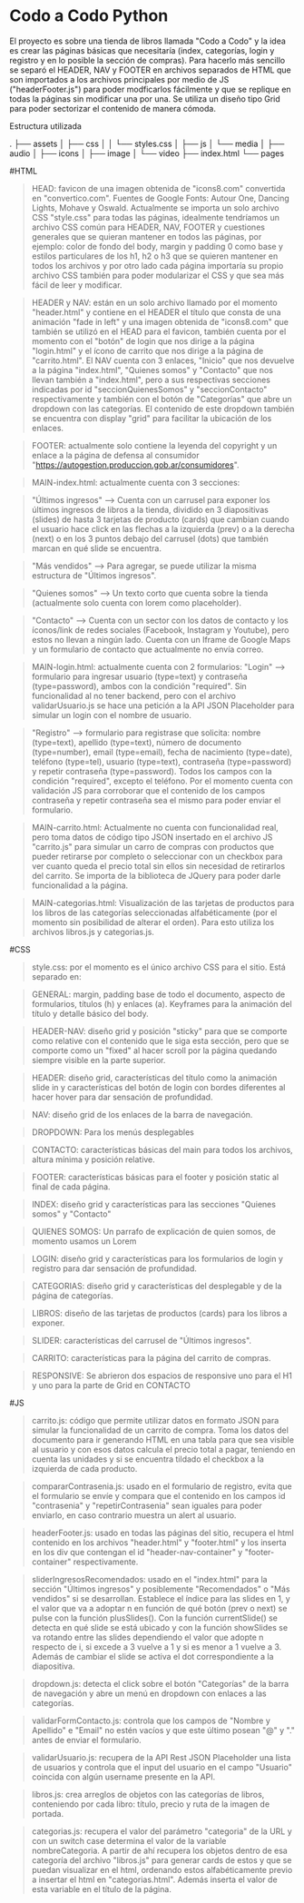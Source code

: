 # Codo a Codo Python
El proyecto es sobre una tienda de libros llamada "Codo a Codo" y la idea es crear las páginas básicas que necesitaría (index, categorías, login y registro y en lo posible la sección de compras).
Para hacerlo más sencillo se separó el HEADER, NAV y FOOTER en archivos separados de HTML que son importados a los archivos principales por medio de JS ("headerFooter.js") para poder modficarlos fácilmente y que se replique en todas la páginas sin modificar una por una. Se utiliza un diseño tipo Grid para poder sectorizar el contenido de manera cómoda.

Estructura utilizada

.
├── assets
│   ├── css
│   │   └── styles.css
│   ├── js
│   └── media
│       ├── audio
│       ├── icons
│       ├── image
│       └── video
├── index.html
└── pages

#HTML

>HEAD: favicon de una imagen obtenida de "icons8.com" convertida en "convertico.com". Fuentes de Google Fonts: Autour One, Dancing Lights, Mohave y Oswald. Actualmente se importa un solo archivo CSS "style.css" para todas las páginas, idealmente tendríamos un archivo CSS común para HEADER, NAV, FOOTER y cuestiones generales que se quieran mantener en todos las páginas, por ejemplo: color de fondo del body, margin y padding 0 como base y estilos particulares de los h1, h2 o h3 que se quieren mantener en todos los archivos y por otro lado cada página importaría su propio archivo CSS también para poder modularizar el CSS y que sea más fácil de leer y modificar. 
 
>HEADER y NAV: están en un solo archivo llamado por el momento "header.html" y contiene en el HEADER el título que consta de una animación "fade in left" y una imagen obtenida de "icons8.com" que también se utilizó en el HEAD para el favicon, también cuenta por el momento con el "botón" de login que nos dirige a la página "login.html" y el ícono de carrito que nos dirige a la página de "carrito.html". El NAV cuenta con 3 enlaces, "Inicio" que nos devuelve a la página "index.html", "Quienes somos" y "Contacto" que nos llevan también a "index.html", pero a sus respectivas secciones indicadas por id "seccionQuienesSomos" y "seccionContacto" respectivamente y también con el botón de "Categorías" que abre un dropdown con las categorías. El contenido de este dropdown también se encuentra con display "grid" para facilitar la ubicación de los enlaces.

>FOOTER: actualmente solo contiene la leyenda del copyright y un enlace a la página de defensa al consumidor "https://autogestion.produccion.gob.ar/consumidores".

>MAIN-index.html: actualmente cuenta con 3 secciones:

>"Últimos ingresos" --> Cuenta con un carrusel para exponer los últimos ingresos de libros a la tienda, dividido en 3 diapositivas (slides) de hasta 3 tarjetas de producto (cards) que cambian cuando el usuario hace click en las flechas a la izquierda (prev) o a la derecha (next) o en los 3 puntos debajo del carrusel (dots) que también marcan en qué slide se encuentra.

>"Más vendidos" --> Para agregar, se puede utilizar la misma estructura de "Últimos ingresos".

>"Quienes somos" --> Un texto corto que cuenta sobre la tienda (actualmente solo cuenta con lorem como placeholder).

>"Contacto" --> Cuenta con un sector con los datos de contacto y los íconos/link de redes sociales (Facebook, Instagram y Youtube), pero estos no llevan a ningún lado. Cuenta con un Iframe de Google Maps y un formulario de contacto que actualmente no envía correo.

>MAIN-login.html: actualmente cuenta con 2 formularios:
>"Login" --> formulario para ingresar usuario (type=text) y contraseña (type=password), ambos con la condición "required". Sin funcionalidad al no tener backend, pero con el archivo validarUsuario.js se hace una petición a la API JSON Placeholder para simular un login con el nombre de usuario.

>"Registro" --> formulario para registrase que solicita: nombre (type=text), apellido (type=text), número de documento (type=number), email (type=email), fecha de nacimiento (type=date), teléfono (type=tel), usuario (type=text), contraseña (type=password) y repetir contraseña (type=password). Todos los campos con la condición "required", excepto el teléfono. Por el momento cuenta con validación JS para corroborar que el contenido de los campos contraseña y repetir contraseña sea el mismo para poder enviar el formulario.

>MAIN-carrito.html:
>Actualmente no cuenta con funcionalidad real, pero toma datos de código tipo JSON insertado en el archivo JS "carrito.js" para simular un carro de compras con productos que pueder retirarse por completo o seleccionar con un checkbox para ver cuanto queda el precio total sin ellos sin necesidad de retirarlos del carrito. Se importa de la biblioteca de JQuery para poder darle funcionalidad a la página.

>MAIN-categorias.html:
>Visualización de las tarjetas de productos para los libros de las categorías seleccionadas alfabéticamente (por el momento sin posibilidad de alterar el orden). Para esto utiliza los archivos libros.js y categorias.js.


#CSS

>style.css: por el momento es el único archivo CSS para el sitio. Está separado en:

>GENERAL: margin, padding base de todo el documento, aspecto de formularios, títulos (h) y enlaces (a). Keyframes para la animación del título y detalle básico del body.

>HEADER-NAV: diseño grid y posición "sticky" para que se comporte como relative con el contenido que le siga esta sección, pero que se comporte como un "fixed" al hacer scroll por la página quedando siempre visible en la parte superior.

>HEADER: diseño grid, características del título como la animación slide in y características del botón de login con bordes diferentes al hacer hover para dar sensación de profundidad.

>NAV: diseño grid de los enlaces de la barra de navegación.

>DROPDOWN: Para los menús desplegables

>CONTACTO: características básicas del main para todos los archivos, altura mínima y posición relative.

>FOOTER: características básicas para el footer y posición static al final de cada página.

>INDEX: diseño grid y características para las secciones "Quienes somos" y "Contacto"

>QUIENES SOMOS: Un parrafo de explicación de quien somos, de momento usamos un Lorem

>LOGIN: diseño grid y características para los formularios de login y registro para dar sensación de profundidad.

>CATEGORIAS: diseño grid y características del desplegable y de la página de categorías.

>LIBROS: diseño de las tarjetas de productos (cards) para los libros a exponer.

>SLIDER: características del carrusel de "Últimos ingresos".

>CARRITO: características para la página del carrito de compras.

>RESPONSIVE: Se abrieron dos espacios de responsive uno para el H1 y uno para la parte de Grid en CONTACTO



#JS

>carrito.js: código que permite utilizar datos en formato JSON para simular la funcionalidad de un carrito de compra. Toma los datos del documento para ir generando HTML en una tabla para que sea visible al usuario y con esos datos calcula el precio total a pagar, teniendo en cuenta las unidades y si se encuentra tildado el checkbox a la izquierda de cada producto.

>compararContrasenia.js: usado en el formulario de registro, evita que el formulario se envíe y compara que el contenido en los campos id "contrasenia" y "repetirContrasenia" sean iguales para poder enviarlo, en caso contrario muestra un alert al usuario.

>headerFooter.js: usado en todas las páginas del sitio, recupera el html contenido en los archivos "header.html" y "footer.html" y los inserta en los div que contengan el id "header-nav-container" y "footer-container" respectivamente.

>sliderIngresosRecomendados: usado en el "index.html" para la sección "Últimos ingresos" y posiblemente "Recomendados" o "Más vendidos" si se desarrollan. Establece el índice para las slides en 1, y el valor que va a adoptar n en función de qué botón (prev o next) se pulse con la función plusSlides(). Con la función currentSlide() se detecta en qué slide se está ubicado y con la función showSlides se va rotando entre las slides dependiendo el valor que adopte n respecto de i, si excede a 3 vuelve a 1 y si es menor a 1 vuelve a 3. Además de cambiar el slide se activa el dot correspondiente a la diapositiva.

>dropdown.js: detecta el click sobre el botón "Categorías" de la barra de navegación y abre un menú en dropdown con enlaces a las categorías.

>validarFormContacto.js: controla que los campos de "Nombre y Apellido" e "Email" no estén vacíos y que este último posean "@" y "." antes de enviar el formulario.

>validarUsuario.js: recupera de la API Rest JSON Placeholder una lista de usuarios y controla que el input del usuario en el campo "Usuario" coincida con algún username presente en la API.

>libros.js: crea arreglos de objetos con las categorías de libros, conteniendo por cada libro: título, precio y ruta de la imagen de portada.

>categorias.js: recupera el valor del parámetro "categoria" de la URL y con un switch case determina el valor de la variable nombreCategoria. A partir de ahí recupera los objetos dentro de esa categoría del archivo "libros.js" para generar cards de estos y que se puedan visualizar en el html, ordenando estos alfabéticamente previo a insertar el html en "categorias.html". Además inserta el valor de esta variable en el título de la página. 
